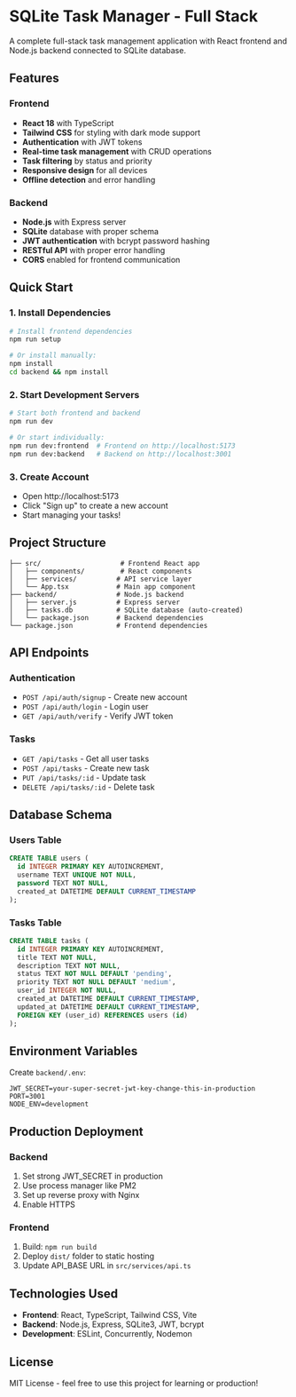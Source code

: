 # SQLite Task Manager - Full Stack

A complete full-stack task management application with React frontend and Node.js backend connected to SQLite database.

## Features

### Frontend
- **React 18** with TypeScript
- **Tailwind CSS** for styling with dark mode support
- **Authentication** with JWT tokens
- **Real-time task management** with CRUD operations
- **Task filtering** by status and priority
- **Responsive design** for all devices
- **Offline detection** and error handling

### Backend
- **Node.js** with Express server
- **SQLite** database with proper schema
- **JWT authentication** with bcrypt password hashing
- **RESTful API** with proper error handling
- **CORS** enabled for frontend communication

## Quick Start

### 1. Install Dependencies
```bash
# Install frontend dependencies
npm run setup

# Or install manually:
npm install
cd backend && npm install
```

### 2. Start Development Servers
```bash
# Start both frontend and backend
npm run dev

# Or start individually:
npm run dev:frontend  # Frontend on http://localhost:5173
npm run dev:backend   # Backend on http://localhost:3001
```

### 3. Create Account
- Open http://localhost:5173
- Click "Sign up" to create a new account
- Start managing your tasks!

## Project Structure

```
├── src/                    # Frontend React app
│   ├── components/         # React components
│   ├── services/          # API service layer
│   └── App.tsx            # Main app component
├── backend/               # Node.js backend
│   ├── server.js          # Express server
│   ├── tasks.db           # SQLite database (auto-created)
│   └── package.json       # Backend dependencies
└── package.json           # Frontend dependencies
```

## API Endpoints

### Authentication
- `POST /api/auth/signup` - Create new account
- `POST /api/auth/login` - Login user
- `GET /api/auth/verify` - Verify JWT token

### Tasks
- `GET /api/tasks` - Get all user tasks
- `POST /api/tasks` - Create new task
- `PUT /api/tasks/:id` - Update task
- `DELETE /api/tasks/:id` - Delete task

## Database Schema

### Users Table
```sql
CREATE TABLE users (
  id INTEGER PRIMARY KEY AUTOINCREMENT,
  username TEXT UNIQUE NOT NULL,
  password TEXT NOT NULL,
  created_at DATETIME DEFAULT CURRENT_TIMESTAMP
);
```

### Tasks Table
```sql
CREATE TABLE tasks (
  id INTEGER PRIMARY KEY AUTOINCREMENT,
  title TEXT NOT NULL,
  description TEXT NOT NULL,
  status TEXT NOT NULL DEFAULT 'pending',
  priority TEXT NOT NULL DEFAULT 'medium',
  user_id INTEGER NOT NULL,
  created_at DATETIME DEFAULT CURRENT_TIMESTAMP,
  updated_at DATETIME DEFAULT CURRENT_TIMESTAMP,
  FOREIGN KEY (user_id) REFERENCES users (id)
);
```

## Environment Variables

Create `backend/.env`:
```env
JWT_SECRET=your-super-secret-jwt-key-change-this-in-production
PORT=3001
NODE_ENV=development
```

## Production Deployment

### Backend
1. Set strong JWT_SECRET in production
2. Use process manager like PM2
3. Set up reverse proxy with Nginx
4. Enable HTTPS

### Frontend
1. Build: `npm run build`
2. Deploy `dist/` folder to static hosting
3. Update API_BASE URL in `src/services/api.ts`

## Technologies Used

- **Frontend**: React, TypeScript, Tailwind CSS, Vite
- **Backend**: Node.js, Express, SQLite3, JWT, bcrypt
- **Development**: ESLint, Concurrently, Nodemon

## License

MIT License - feel free to use this project for learning or production!